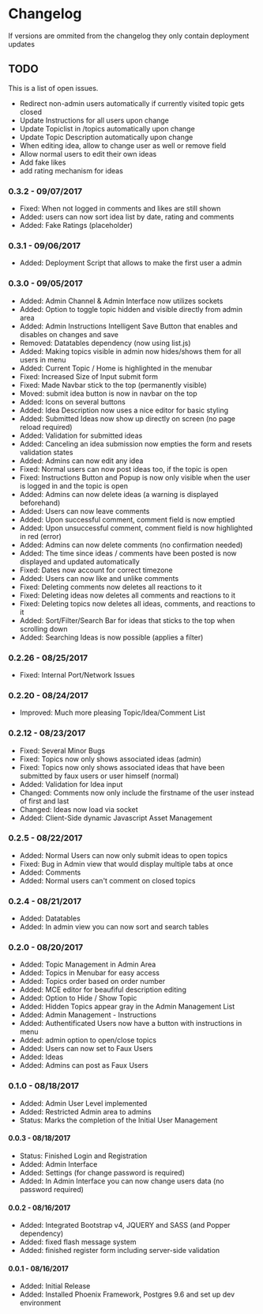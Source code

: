 # Changelog
If versions are ommited from the changelog they only contain deployment updates

## TODO
This is a list of open issues.
  *  Redirect non-admin users automatically if currently visited topic gets closed
  *  Update Instructions for all users upon change
  *  Update Topiclist in /topics automatically upon change
  *  Update Topic Description automatically upon change
  *  When editing idea, allow to change user as well or remove field
  *  Allow normal users to edit their own ideas
  *  Add fake likes
  *  add rating mechanism for ideas

### 0.3.2 - 09/07/2017
  *  Fixed: When not logged in comments and likes are still shown
  *  Added: users can now sort idea list by date, rating and comments
  *  Added: Fake Ratings (placeholder)

### 0.3.1 - 09/06/2017
  *  Added: Deployment Script that allows to make the first user a admin

### 0.3.0 - 09/05/2017
  *  Added: Admin Channel & Admin Interface now utilizes sockets
  *  Added: Option to toggle topic hidden and visible directly from admin area
  *  Added: Admin Instructions Intelligent Save Button that enables and disables on changes and save
  *  Removed: Datatables dependency (now using list.js)
  *  Added: Making topics visible in admin now hides/shows them for all users in menu
  *  Added: Current Topic / Home is highlighted in the menubar
  *  Fixed: Increased Size of Input submit form
  *  Fixed: Made Navbar stick to the top (permanently visible)
  *  Moved: submit idea button is now in navbar on the top
  *  Added: Icons on several buttons
  *  Added: Idea Description now uses a nice editor for basic styling
  *  Added: Submitted Ideas now show up directly on screen (no page reload required)
  *  Added: Validation for submitted ideas
  *  Added: Canceling an idea submission now empties the form and resets validation states
  *  Added: Admins can now edit any idea
  *  Fixed: Normal users can now post ideas too, if the topic is open
  *  Fixed: Instructions Button and Popup is now only visible when the user is logged in and the topic is open
  *  Added: Admins can now delete ideas (a warning is displayed beforehand)
  *  Added: Users can now leave comments
  *  Added: Upon successful comment, comment field is now emptied
  *  Added: Upon unsuccessful comment, comment field is now highlighted in red (error)
  *  Added: Admins can now delete comments (no confirmation needed)
  *  Added: The time since ideas / comments have been posted is now displayed and updated automatically
  *  Fixed: Dates now account for correct timezone
  *  Added: Users can now like and unlike comments
  *  Fixed: Deleting comments now deletes all reactions to it
  *  Fixed: Deleting ideas now deletes all comments and reactions to it
  *  Fixed: Deleting topics now deletes all ideas, comments, and reactions to it
  *  Added: Sort/Filter/Search Bar for ideas that sticks to the top when scrolling down
  *  Added: Searching Ideas is now possible (applies a filter)

### 0.2.26 - 08/25/2017
  *  Fixed: Internal Port/Network Issues

### 0.2.20 - 08/24/2017
  *  Improved: Much more pleasing Topic/Idea/Comment List

### 0.2.12 - 08/23/2017
  *  Fixed: Several Minor Bugs
  *  Fixed: Topics now only shows associated ideas (admin)
  *  Fixed: Topics now only shows associated ideas that have been submitted by faux users or user himself (normal)
  *  Added: Validation for Idea input
  *  Changed: Comments now only include the firstname of the user instead of first and last
  *  Changed: Ideas now load via socket
  *  Added: Client-Side dynamic Javascript Asset Management

### 0.2.5 - 08/22/2017
  *  Added: Normal Users can now only submit ideas to open topics
  *  Fixed: Bug in Admin view that would display multiple tabs at once
  *  Added: Comments
  *  Added: Normal users can't comment on closed topics

### 0.2.4 - 08/21/2017
  *  Added: Datatables
  *  Added: In admin view you can now sort and search tables

### 0.2.0 - 08/20/2017
  *  Added: Topic Management in Admin Area
  *  Added: Topics in Menubar for easy access
  *  Added: Topics order based on order number
  *  Added: MCE editor for beaufiful description editing
  *  Added: Option to Hide / Show Topic
  *  Added: Hidden Topics appear gray in the Admin Management List
  *  Added: Admin Management - Instructions
  *  Added: Authentificated Users now have a button with instructions in menu
  *  Added: admin option to open/close topics
  *  Added: Users can now set to Faux Users
  *  Added: Ideas
  *  Added: Admins can post as Faux Users

### 0.1.0 - 08/18/2017
  *  Added: Admin User Level implemented
  *  Added: Restricted Admin area to admins
  *  Status: Marks the completion of the Initial User Management

#### 0.0.3 - 08/18/2017
  *  Status: Finished Login and Registration
  *  Added: Admin Interface
  *  Added: Settings (for change password is required)
  *  Added: In Admin Interface you can now change users data (no password required)

#### 0.0.2 - 08/16/2017
  *  Added: Integrated Bootstrap v4, JQUERY and SASS (and Popper dependency)
  *  Added: fixed flash message system
  *  Added: finished register form including server-side validation

#### 0.0.1 - 08/16/2017
  *  Added: Initial Release
  *  Added: Installed Phoenix Framework, Postgres 9.6 and set up dev environment


